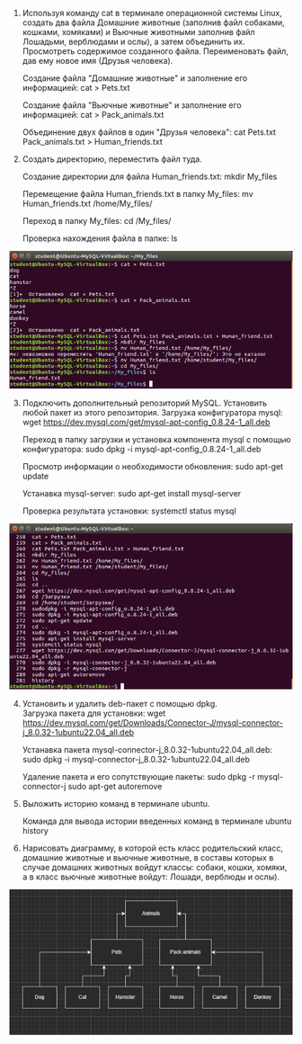 1. Используя команду cat в терминале операционной системы Linux, создать
два файла Домашние животные (заполнив файл собаками, кошками,
хомяками) и Вьючные животными заполнив файл Лошадьми, верблюдами и
ослы), а затем объединить их. Просмотреть содержимое созданного файла.
Переименовать файл, дав ему новое имя (Друзья человека).

	Создание файла "Домашние животные" и заполнение его информацией:
		cat > Pets.txt

	Создание файла "Вьючные животные" и заполнение его информацией:
		cat > Pack_animals.txt

	Объединение двух файлов в один "Друзья человека":
		cat Pets.txt Pack_animals.txt > Human_friends.txt

2. Создать директорию, переместить файл туда.

	Создание директории для файла Human_friends.txt:
		mkdir My_files

	Перемещение файла Human_friends.txt в папку My_files:
		mv Human_friends.txt /home/My_files/

	Переход в папку My_files:
		сd /My_files/

	Проверка нахождения файла в папке:
		ls

![Alt text](1.png)

3. Подключить дополнительный репозиторий MySQL. Установить любой пакет
из этого репозитория.
	Загрузка конфигуратора mysql:
		wget https://dev.mysql.com/get/mysql-apt-config_0.8.24-1_all.deb

	Переход в папку загрузки и установка компонента mysql с помощью конфигуратора:
		sudo dpkg -i mysql-apt-config_0.8.24-1_all.deb

	Просмотр информации о необходимости обновления:
		sudo apt-get update

	Устанавка mysql-server:
		sudo apt-get install mysql-server

	Проверка результата установки:
		systemctl status mysql

![Alt text](2.png)

4. Установить и удалить deb-пакет с помощью dpkg.	
	Загрузка пакета для установки:
		wget https://dev.mysql.com/get/Downloads/Connector-J/mysql-connector-j_8.0.32-1ubuntu22.04_all.deb

	Устанавка пакета mysql-connector-j_8.0.32-1ubuntu22.04_all.deb:
		sudo dpkg -i mysql-connector-j_8.0.32-1ubuntu22.04_all.deb

	Удаление пакета и его сопутствующие пакеты:
		sudo dpkg -r mysql-connector-j
		sudo apt-get autoremove

5. Выложить историю команд в терминале ubuntu.

	Команда для вывода истории введенных команд в терминале ubuntu
		history

6. Нарисовать диаграмму, в которой есть класс родительский класс, домашние
животные и вьючные животные, в составы которых в случае домашних
животных войдут классы: собаки, кошки, хомяки, а в класс вьючные животные
войдут: Лошади, верблюды и ослы).

![Alt text](3.png)